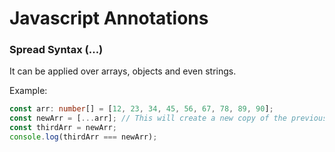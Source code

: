 # Javascript Annotations

### Spread Syntax (...)

It can be applied over arrays, objects and even strings.

Example:
```typescript
const arr: number[] = [12, 23, 34, 45, 56, 67, 78, 89, 90];
const newArr = [...arr]; // This will create a new copy of the previous array.
const thirdArr = newArr;
console.log(thirdArr === newArr);
```
